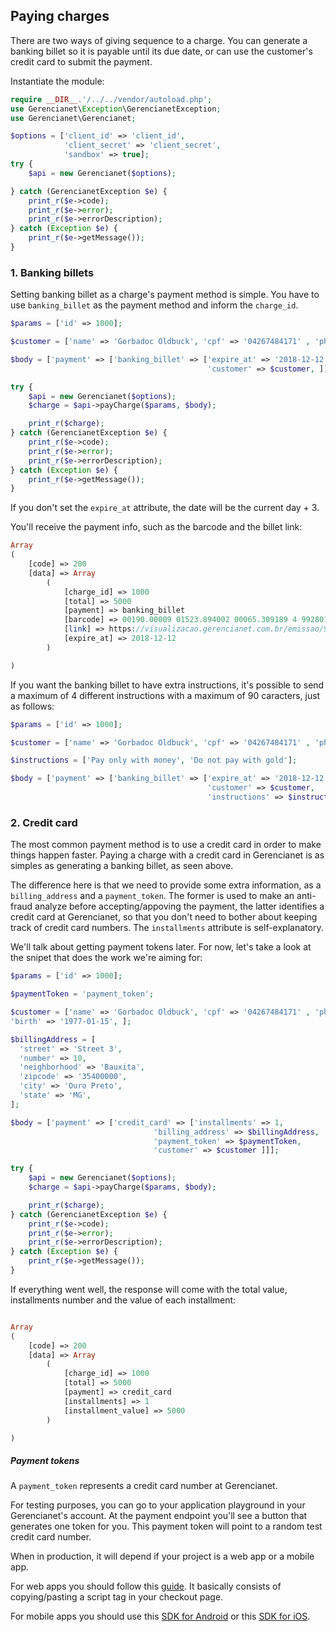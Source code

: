 ## Paying charges

There are two ways of giving sequence to a charge. You can generate a banking billet so it is payable until its due date, or can use the customer's credit card to submit the payment.

Instantiate the module:

```php
require __DIR__.'/../../vendor/autoload.php';
use Gerencianet\Exception\GerencianetException;
use Gerencianet\Gerencianet;

$options = ['client_id' => 'client_id',
            'client_secret' => 'client_secret',
            'sandbox' => true];
try {
    $api = new Gerencianet($options);

} catch (GerencianetException $e) {
    print_r($e->code);
    print_r($e->error);
    print_r($e->errorDescription);
} catch (Exception $e) {
    print_r($e->getMessage());
}
```

### 1. Banking billets

Setting banking billet as a charge's payment method is simple. You have to use `banking_billet` as the payment method and inform the `charge_id`.

```php
$params = ['id' => 1000];

$customer = ['name' => 'Gorbadoc Oldbuck', 'cpf' => '04267484171' , 'phone_number' => '5144916523'];

$body = ['payment' => ['banking_billet' => ['expire_at' => '2018-12-12',
                                            'customer' => $customer, ]]];

try {
    $api = new Gerencianet($options);
    $charge = $api->payCharge($params, $body);

    print_r($charge);
} catch (GerencianetException $e) {
    print_r($e->code);
    print_r($e->error);
    print_r($e->errorDescription);
} catch (Exception $e) {
    print_r($e->getMessage());
}

```

If you don't set the `expire_at` attribute, the date will be the current day + 3.

You'll receive the payment info, such as the barcode and the billet link:

```php
Array
(
    [code] => 200
    [data] => Array
        (
            [charge_id] => 1000
            [total] => 5000
            [payment] => banking_billet
            [barcode] => 00190.00009 01523.894002 00065.309189 4 99280123005000
            [link] => https://visualizacao.gerencianet.com.br/emissao/99999_2578_ENASER3/A4XB-99999-65309-NEMDO2
            [expire_at] => 2018-12-12
        )

)
```

If you want the banking billet to have extra instructions, it's possible to send a maximum of 4 different instructions with a maximum of 90 caracters, just as follows:

```php
$params = ['id' => 1000];

$customer = ['name' => 'Gorbadoc Oldbuck', 'cpf' => '04267484171' , 'phone_number' => '5144916523'];

$instructions = ['Pay only with money', 'Do not pay with gold'];

$body = ['payment' => ['banking_billet' => ['expire_at' => '2018-12-12',
                                            'customer' => $customer,
                                            'instructions' => $instructions]]];

```

### 2. Credit card

The most common payment method is to use a credit card in order to make things happen faster. Paying a charge with a credit card in Gerencianet is as simples as generating a banking billet, as seen above.

The difference here is that we need to provide some extra information, as a `billing_address` and a `payment_token`. The former is used to make an anti-fraud analyze before accepting/appoving the payment, the latter identifies a credit card at Gerencianet, so that you don't need to bother about keeping track of credit card numbers. The `installments` attribute is self-explanatory.

We'll talk about getting payment tokens later. For now, let's take a look at the snipet that does the work we're aiming for:

```php
$params = ['id' => 1000];

$paymentToken = 'payment_token';

$customer = ['name' => 'Gorbadoc Oldbuck', 'cpf' => '04267484171' , 'phone_number' => '5144916523', 'email' => 'oldbuck@gerencianet.com.br',
'birth' => '1977-01-15', ];

$billingAddress = [
  'street' => 'Street 3',
  'number' => 10,
  'neighborhood' => 'Bauxita',
  'zipcode' => '35400000',
  'city' => 'Ouro Preto',
  'state' => 'MG',
];

$body = ['payment' => ['credit_card' => ['installments' => 1,
                                'billing_address' => $billingAddress,
                                'payment_token' => $paymentToken,
                                'customer' => $customer ]]];

try {
    $api = new Gerencianet($options);
    $charge = $api->payCharge($params, $body);

    print_r($charge);
} catch (GerencianetException $e) {
    print_r($e->code);
    print_r($e->error);
    print_r($e->errorDescription);
} catch (Exception $e) {
    print_r($e->getMessage());
}

```

If everything went well, the response will come with the total value, installments number and the value of each installment:

```php

Array
(
    [code] => 200
    [data] => Array
        (
            [charge_id] => 1000
            [total] => 5000
            [payment] => credit_card
            [installments] => 1
            [installment_value] => 5000
        )

)

```

##### Payment tokens

A `payment_token` represents a credit card number at Gerencianet.

For testing purposes, you can go to your application playground in your Gerencianet's account. At the payment endpoint you'll see a button that generates one token for you. This payment token will point to a random test credit card number.

When in production, it will depend if your project is a web app or a mobile app.

For web apps you should follow this [guide](https://api.gerencianet.com.br/checkout/card). It basically consists of copying/pasting a script tag in your checkout page.

For mobile apps you should use this [SDK for Android](https://github.com/gerencianet/gn-api-sdk-android) or this [SDK for iOS](https://github.com/gerencianet/gn-api-sdk-ios).
